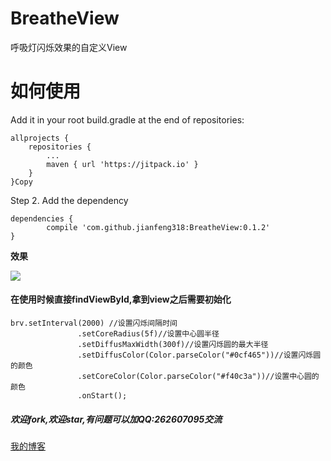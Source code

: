 # BreatheView
呼吸灯闪烁效果的自定义View


# 如何使用


Add it in your root build.gradle at the end of repositories:

	allprojects {
		repositories {
			...
			maven { url 'https://jitpack.io' }
		}
	}Copy
Step 2. Add the dependency

	dependencies {
	        compile 'com.github.jianfeng318:BreatheView:0.1.2'
	}

**效果**

![](https://github.com/jianfeng318/BreatheView/blob/master/screenshots/demo.gif)



#### 在使用时候直接findViewById,拿到view之后需要初始化

 ```
 brv.setInterval(2000) //设置闪烁间隔时间
                .setCoreRadius(5f)//设置中心圆半径
                .setDiffusMaxWidth(300f)//设置闪烁圆的最大半径
                .setDiffusColor(Color.parseColor("#0cf465"))//设置闪烁圆的颜色
                .setCoreColor(Color.parseColor("#f40c3a"))//设置中心圆的颜色
                .onStart();
 ```

##### 欢迎fork,欢迎star,有问题可以加QQ:262607095交流

[我的博客](http://www.jianshu.com/u/0b440912217a)
